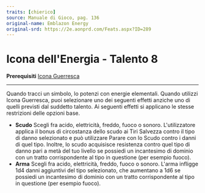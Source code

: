 ```yaml
---
traits: [chierico]
source: Manuale di Gioco, pag. 136
original-name: Emblazon Energy
original-srd: https://2e.aonprd.com/Feats.aspx?ID=289
---
```


# Icona dell'Energia - Talento 8

**Prerequisiti** [Icona Guerresca](/classi/chierico/talenti/icona-guerresca)

---

Quando tracci un simbolo, lo potenzi con energie elementali. Quando utilizzi
Icona Guerresca, puoi selezionare uno dei seguenti effetti anziche uno di quelli
previsti dal suddetto talento. Ai seguenti effetti si applicano le stesse
restrizioni delle opzioni base.

- **Scudo** Scegli fra acido, elettricità, freddo, fuoco o sonoro.
  L'utilizzatore applica il bonus di circostanza dello scudo ai Tiri Salvezza
  contro il tipo di danno selezionato e può utilizzare Parare con lo Scudo
  contro i danni di quel tipo. Inoltre, lo scudo acquisisce resistenza contro
  quel tipo di danno pari a metà del tuo livello se possiedi un incantesimo di
  dominio con un tratto corrispondente al tipo in questione (per esempio fuoco).
- **Arma** Scegli fra acido, elettricità, freddo, fuoco o sonoro. L'arma
  infligge 1d4 danni aggiuntivi del tipo selezionato, che aumentano a 1d6 se
  possiedi un incantesimo di dominio con un tratto corrispondente al tipo in
  questione (per esempio fuoco).

